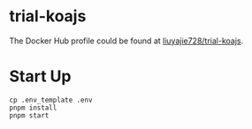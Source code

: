 # trial-koajs

The Docker Hub profile could be found at [liuyajie728/trial-koajs](https://hub.docker.com/r/liuyajie728/trial-koajs).

# Start Up

```shell
cp .env_template .env
pnpm install
pnpm start
```
